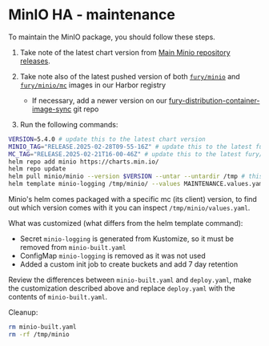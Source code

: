 # MinIO HA - maintenance

To maintain the MinIO package, you should follow these steps.

1. Take note of the latest chart version from [Main Minio repository releases](https://github.com/minio/minio/releases).
2. Take note also of the latest pushed version of both [`fury/minio`](https://registry.sighup.io/harbor/projects/37/repositories/minio/artifacts-tab`) and [`fury/minio/mc`](https://registry.sighup.io/harbor/projects/37/repositories/minio%2Fmc/artifacts-tab) images in our Harbor registry
    - If necessary, add a newer version on our [fury-distribution-container-image-sync](https://github.com/sighupio/fury-distribution-container-image-sync/blob/main/modules/dr/images.yml#L102) git repo

3. Run the following commands:

  ```bash
  VERSION=5.4.0 # update this to the latest chart version
  MINIO_TAG="RELEASE.2025-02-28T09-55-16Z" # update this to the latest fury/minio image tag
  MC_TAG="RELEASE.2025-02-21T16-00-46Z" # update this to the latest fury/minio/mc image tag
  helm repo add minio https://charts.min.io/
  helm repo update
  helm pull minio/minio --version $VERSION --untar --untardir /tmp # this command will download the chart in /tmp/minio
  helm template minio-logging /tmp/minio/ --values MAINTENANCE.values.yaml --set "image.tag"="$MINIO_TAG" --set "imageMc.tag"="$MC_TAG" -n logging > minio-built.yaml
  ```

Minio's helm comes packaged with a specific mc (its client) version, to find out
which version comes with it you can inspect `/tmp/minio/values.yaml`.

What was customized (what differs from the helm template command):

- Secret `minio-logging` is generated from Kustomize, so it must be removed from `minio-built.yaml`
- ConfigMap `minio-logging` is removed as it was not used
- Added a custom init job to create buckets and add 7 day retention

Review the differences between `minio-built.yaml` and `deploy.yaml`, make the customization described above and replace `deploy.yaml` with the contents of `minio-built.yaml`.

Cleanup:

```bash
rm minio-built.yaml
rm -rf /tmp/minio
```
